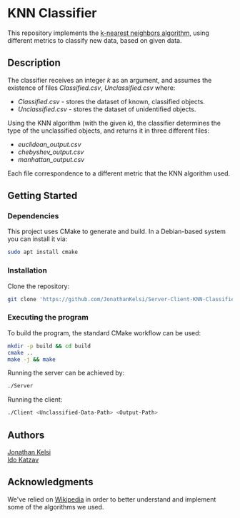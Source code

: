 # KNN Classifier

This repository implements the  [k-nearest neighbors algorithm](https://en.wikipedia.org/wiki/K-nearest_neighbors_algorithm), 
using different metrics to classify new data, based on given data. 

## Description
The classifier receives an integer *k* as an argument, and assumes the existence of
files *Classified.csv*, *Unclassified.csv* where:

* *Classified.csv* - stores the dataset of known, classified objects.
* *Unclassified.csv* - stores the dataset of unidentified objects.

Using the KNN algorithm (with the given *k*), the classifier determines
the type of the unclassified objects, and returns it in three different files: 

* *euclidean_output.csv* 
* *chebyshev_output.csv* 
* *manhattan_output.csv*

Each file correspondence to a different metric that the KNN algorithm used.

## Getting Started

### Dependencies

This project uses CMake to generate and build. In a Debian-based system you can install it via:
```bash
sudo apt install cmake
```

### Installation

Clone the repository:
```bash
git clone 'https://github.com/JonathanKelsi/Server-Client-KNN-Classifier'
```

### Executing the program

To build the program, the standard CMake workflow can be used:
```bash
mkdir -p build && cd build
cmake ..
make -j && make
```

Running the server can be achieved by:
```bash
./Server
```
Running the client:
```bash
./Client <Unclassified-Data-Path> <Output-Path>
```

## Authors
[Jonathan Kelsi](https://github.com/JonathanKelsi)  
[Ido Katzav](https://github.com/idokatzav)

## Acknowledgments

We've relied on [Wikipedia](https://www.wikipedia.org/) in order to better 
understand and implement some of the algorithms we used.
